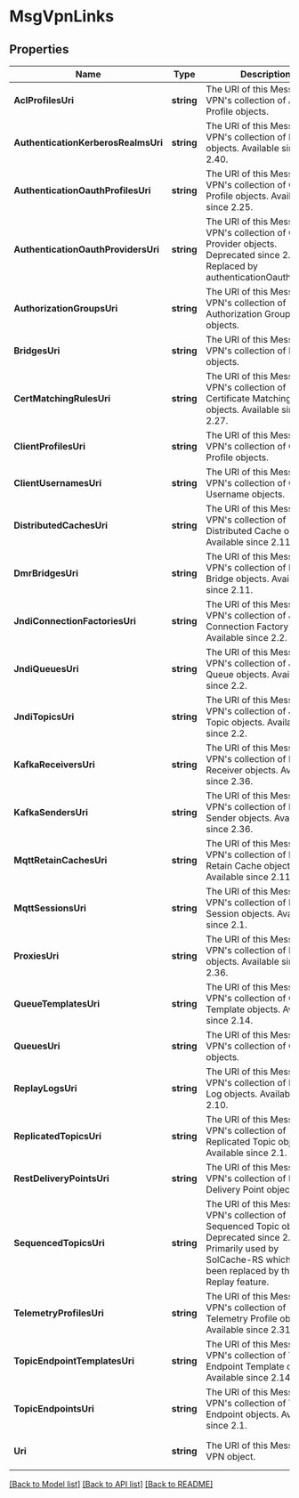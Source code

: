 # MsgVpnLinks

## Properties
Name | Type | Description | Notes
------------ | ------------- | ------------- | -------------
**AclProfilesUri** | **string** | The URI of this Message VPN&#x27;s collection of ACL Profile objects. | [optional] [default to null]
**AuthenticationKerberosRealmsUri** | **string** | The URI of this Message VPN&#x27;s collection of Realm objects. Available since 2.40. | [optional] [default to null]
**AuthenticationOauthProfilesUri** | **string** | The URI of this Message VPN&#x27;s collection of OAuth Profile objects. Available since 2.25. | [optional] [default to null]
**AuthenticationOauthProvidersUri** | **string** | The URI of this Message VPN&#x27;s collection of OAuth Provider objects. Deprecated since 2.25. Replaced by authenticationOauthProfiles. | [optional] [default to null]
**AuthorizationGroupsUri** | **string** | The URI of this Message VPN&#x27;s collection of Authorization Group objects. | [optional] [default to null]
**BridgesUri** | **string** | The URI of this Message VPN&#x27;s collection of Bridge objects. | [optional] [default to null]
**CertMatchingRulesUri** | **string** | The URI of this Message VPN&#x27;s collection of Certificate Matching Rule objects. Available since 2.27. | [optional] [default to null]
**ClientProfilesUri** | **string** | The URI of this Message VPN&#x27;s collection of Client Profile objects. | [optional] [default to null]
**ClientUsernamesUri** | **string** | The URI of this Message VPN&#x27;s collection of Client Username objects. | [optional] [default to null]
**DistributedCachesUri** | **string** | The URI of this Message VPN&#x27;s collection of Distributed Cache objects. Available since 2.11. | [optional] [default to null]
**DmrBridgesUri** | **string** | The URI of this Message VPN&#x27;s collection of DMR Bridge objects. Available since 2.11. | [optional] [default to null]
**JndiConnectionFactoriesUri** | **string** | The URI of this Message VPN&#x27;s collection of JNDI Connection Factory objects. Available since 2.2. | [optional] [default to null]
**JndiQueuesUri** | **string** | The URI of this Message VPN&#x27;s collection of JNDI Queue objects. Available since 2.2. | [optional] [default to null]
**JndiTopicsUri** | **string** | The URI of this Message VPN&#x27;s collection of JNDI Topic objects. Available since 2.2. | [optional] [default to null]
**KafkaReceiversUri** | **string** | The URI of this Message VPN&#x27;s collection of Kafka Receiver objects. Available since 2.36. | [optional] [default to null]
**KafkaSendersUri** | **string** | The URI of this Message VPN&#x27;s collection of Kafka Sender objects. Available since 2.36. | [optional] [default to null]
**MqttRetainCachesUri** | **string** | The URI of this Message VPN&#x27;s collection of MQTT Retain Cache objects. Available since 2.11. | [optional] [default to null]
**MqttSessionsUri** | **string** | The URI of this Message VPN&#x27;s collection of MQTT Session objects. Available since 2.1. | [optional] [default to null]
**ProxiesUri** | **string** | The URI of this Message VPN&#x27;s collection of Proxy objects. Available since 2.36. | [optional] [default to null]
**QueueTemplatesUri** | **string** | The URI of this Message VPN&#x27;s collection of Queue Template objects. Available since 2.14. | [optional] [default to null]
**QueuesUri** | **string** | The URI of this Message VPN&#x27;s collection of Queue objects. | [optional] [default to null]
**ReplayLogsUri** | **string** | The URI of this Message VPN&#x27;s collection of Replay Log objects. Available since 2.10. | [optional] [default to null]
**ReplicatedTopicsUri** | **string** | The URI of this Message VPN&#x27;s collection of Replicated Topic objects. Available since 2.1. | [optional] [default to null]
**RestDeliveryPointsUri** | **string** | The URI of this Message VPN&#x27;s collection of REST Delivery Point objects. | [optional] [default to null]
**SequencedTopicsUri** | **string** | The URI of this Message VPN&#x27;s collection of Sequenced Topic objects. Deprecated since 2.42. Primarily used by SolCache-RS which has been replaced by the Replay feature. | [optional] [default to null]
**TelemetryProfilesUri** | **string** | The URI of this Message VPN&#x27;s collection of Telemetry Profile objects. Available since 2.31. | [optional] [default to null]
**TopicEndpointTemplatesUri** | **string** | The URI of this Message VPN&#x27;s collection of Topic Endpoint Template objects. Available since 2.14. | [optional] [default to null]
**TopicEndpointsUri** | **string** | The URI of this Message VPN&#x27;s collection of Topic Endpoint objects. Available since 2.1. | [optional] [default to null]
**Uri** | **string** | The URI of this Message VPN object. | [optional] [default to null]

[[Back to Model list]](../README.md#documentation-for-models) [[Back to API list]](../README.md#documentation-for-api-endpoints) [[Back to README]](../README.md)

